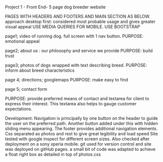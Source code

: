 Project 1 - Front End- 5 page dog breeder website

PAGES WITH HEADERS AND FOOTERS AND MAIN SECTION AS  BELOW.
approach desktop first: considered most probable usage and gives greater visual appeal
USE MEDIA QUERIES FOR MOBILE.
USE BOOTSTRAP

page1;  video of running dog.  full screen with 1 nav button.
PURPOSE: emotional appeal

page2;  about us : our philosophy and service we provide
PURPOSE: build trust

page3;  photos of dogs wrapped with text describing breed.
PURPOSE: inform about breed characteristics

page 4; directions; googlemaps
PURPOSE: make easy to find

page 5; contact form

PURPOSE: provide preferred means of contact and textarea for client to express their interest.
        This textarea also helps to gauge customer expectations.
        
Development:
Navigation is principally by one button on the header to guide the user on the preferred path.
Another button added under this with hidden sliding menu appearing.
The footer provides additional navigation elements.
Css separated as photos and rest to give great legibility and load speed
Site tested with google inspect for different screen sizes.
Also checked after deployment on a sony xperia mobile.
git used for version control and site was deployed on gitHub pages.
a small bit of code was adapted to achieve a float right box as detailed in top of photos.css


